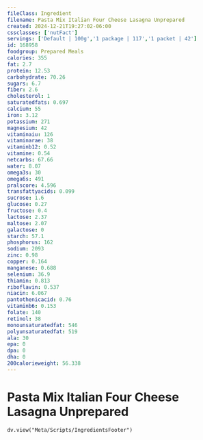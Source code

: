 ```yaml
---
fileClass: Ingredient
filename: Pasta Mix Italian Four Cheese Lasagna Unprepared
created: 2024-12-21T19:27:02-06:00
cssclasses: ['nutFact']
servings: ['Default | 100g','1 package | 117','1 packet | 42']
id: 168958
foodgroup: Prepared Meals
calories: 355
fat: 2.7
protein: 12.53
carbohydrate: 70.26
sugars: 6.7
fiber: 2.6
cholesterol: 1
saturatedfats: 0.697
calcium: 55
iron: 3.12
potassium: 271
magnesium: 42
vitaminaiu: 126
vitaminarae: 38
vitaminb12: 0.52
vitamine: 0.54
netcarbs: 67.66
water: 8.07
omega3s: 30
omega6s: 491
pralscore: 4.596
transfattyacids: 0.099
sucrose: 1.6
glucose: 0.27
fructose: 0.4
lactose: 2.37
maltose: 2.07
galactose: 0
starch: 57.1
phosphorus: 162
sodium: 2093
zinc: 0.98
copper: 0.164
manganese: 0.688
selenium: 36.9
thiamin: 0.813
riboflavin: 0.537
niacin: 6.067
pantothenicacid: 0.76
vitaminb6: 0.153
folate: 140
retinol: 38
monounsaturatedfat: 546
polyunsaturatedfat: 519
ala: 30
epa: 0
dpa: 0
dha: 0
200calorieweight: 56.338
---
```


# Pasta Mix Italian Four Cheese Lasagna Unprepared

```dataviewjs
dv.view("Meta/Scripts/IngredientsFooter")
```